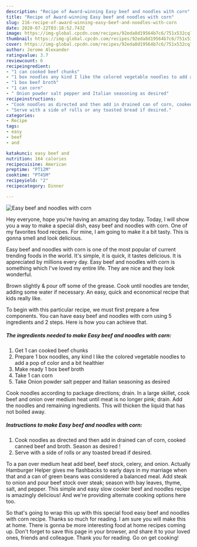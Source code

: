 ```yaml
---
description: "Recipe of Award-winning Easy beef and noodles with corn"
title: "Recipe of Award-winning Easy beef and noodles with corn"
slug: 216-recipe-of-award-winning-easy-beef-and-noodles-with-corn
date: 2020-07-22T03:18:52.743Z
image: https://img-global.cpcdn.com/recipes/92eda8d19564b7c6/751x532cq70/easy-beef-and-noodles-with-corn-recipe-main-photo.jpg
thumbnail: https://img-global.cpcdn.com/recipes/92eda8d19564b7c6/751x532cq70/easy-beef-and-noodles-with-corn-recipe-main-photo.jpg
cover: https://img-global.cpcdn.com/recipes/92eda8d19564b7c6/751x532cq70/easy-beef-and-noodles-with-corn-recipe-main-photo.jpg
author: Jerome Alexander
ratingvalue: 3.7
reviewcount: 6
recipeingredient:
- "1 can cooked beef chunks"
- "1 box noodles any kind I like the colored vegetable noodles to add a pop of color and a bit healthier"
- "1 box beef broth"
- "1 can corn"
- " Onion powder salt pepper and Italian seasoning as desired"
recipeinstructions:
- "Cook noodles as directed and then add in drained can of corn, cooked canned beef and broth. Season as desired !"
- "Serve with a side of rolls or any toasted bread if desired."
categories:
- Recipe
tags:
- easy
- beef
- and

katakunci: easy beef and 
nutrition: 164 calories
recipecuisine: American
preptime: "PT12M"
cooktime: "PT45M"
recipeyield: "2"
recipecategory: Dinner

---
```



![Easy beef and noodles with corn](https://img-global.cpcdn.com/recipes/92eda8d19564b7c6/751x532cq70/easy-beef-and-noodles-with-corn-recipe-main-photo.jpg)

Hey everyone, hope you're having an amazing day today. Today, I will show you a way to make a special dish, easy beef and noodles with corn. One of my favorites food recipes. For mine, I am going to make it a bit tasty. This is gonna smell and look delicious.

Easy beef and noodles with corn is one of the most popular of current trending foods in the world. It's simple, it is quick, it tastes delicious. It is appreciated by millions every day. Easy beef and noodles with corn is something which I've loved my entire life. They are nice and they look wonderful.

Brown slightly &amp; pour off some of the grease. Cook until noodles are tender, adding some water if necessary. An easy, quick and economical recipe that kids really like.


To begin with this particular recipe, we must first prepare a few components. You can have easy beef and noodles with corn using 5 ingredients and 2 steps. Here is how you can achieve that.

<!--inarticleads1-->

##### The ingredients needed to make Easy beef and noodles with corn:

1. Get 1 can cooked beef chunks
1. Prepare 1 box noodles, any kind I like the colored vegetable noodles to add a pop of color and a bit healthier
1. Make ready 1 box beef broth
1. Take 1 can corn
1. Take  Onion powder salt pepper and Italian seasoning as desired


Cook noodles according to package directions; drain. In a large skillet, cook beef and onion over medium heat until meat is no longer pink; drain. Add the noodles and remaining ingredients. This will thicken the liquid that has not boiled away. 

<!--inarticleads2-->

##### Instructions to make Easy beef and noodles with corn:

1. Cook noodles as directed and then add in drained can of corn, cooked canned beef and broth. Season as desired !
1. Serve with a side of rolls or any toasted bread if desired.


To a pan over medium heat add beef, beef stock, celery, and onion. Actually Hamburger Helper gives me flashbacks to early days in my marriage when that and a can of green beans was considered a balanced meal. Add steak to onion and pour beef stock over steak; season with bay leaves, thyme, salt, and pepper. This simple and easy slow cooker beef and noodles recipe is amazingly delicious! And we&#39;re providing alternate cooking options here too. 

So that's going to wrap this up with this special food easy beef and noodles with corn recipe. Thanks so much for reading. I am sure you will make this at home. There is gonna be more interesting food at home recipes coming up. Don't forget to save this page in your browser, and share it to your loved ones, friends and colleague. Thank you for reading. Go on get cooking!
